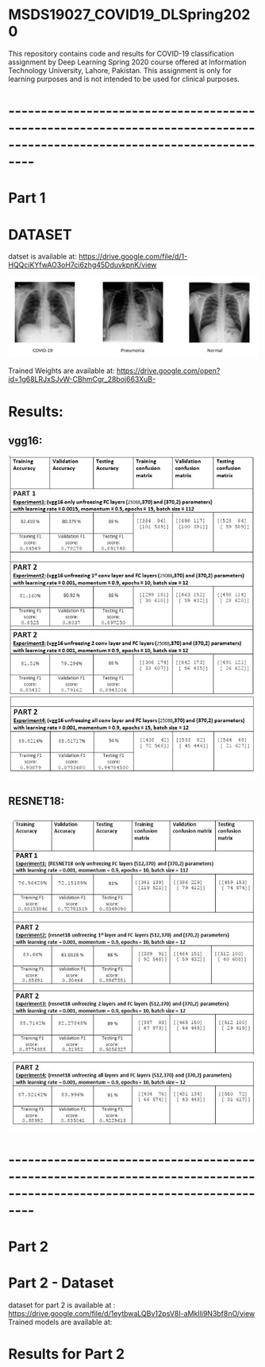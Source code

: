 # MSDS19027_COVID19_DLSpring2020
This repository contains code and results for COVID-19 classification assignment by Deep Learning Spring 2020 course offered at Information Technology University, Lahore, Pakistan. This assignment is only for learning purposes and is not intended to be used for clinical purposes.
# ----------------------------------------------------------------------------------------------------------------------
# Part 1
# DATASET 
datset is available at: https://drive.google.com/file/d/1-HQQciKYfwAO3oH7ci6zhg45DduvkpnK/view

![GitHub Logo](https://github.com/irfanumar1994/MSDS19027_COVID19_DLSpring2020/blob/master/Results/data.JPG)

Trained Weights are available at: https://drive.google.com/open?id=1g68LRJxSJvW-CBhmCgr_28boj663XuB-

# Results: 
## vgg16:  
![GitHub Logo](https://github.com/irfanumar1994/MSDS19027_COVID19_DLSpring2020/blob/master/Results/vggreults.JPG)

## RESNET18:
![GitHub Logo](https://github.com/irfanumar1994/MSDS19027_COVID19_DLSpring2020/blob/master/Results/resnet18.JPG)
# ----------------------------------------------------------------------------------------------------------------------
# Part 2

# Part 2 - Dataset
dataset for part 2 is available at : https://drive.google.com/file/d/1eytbwaLQBv12psV8I-aMkIli9N3bf8nO/view
Trained models are available at: 

# Results for Part 2

